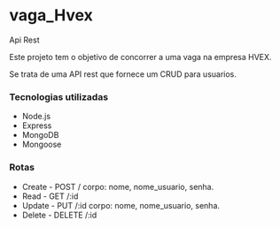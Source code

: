 # vaga_Hvex
Api Rest

Este projeto tem o objetivo de concorrer a uma vaga na empresa HVEX.

Se trata de uma API rest que fornece um CRUD para usuarios.

### Tecnologias utilizadas
* Node.js
* Express
* MongoDB
* Mongoose

### Rotas
* Create - POST / corpo: nome, nome_usuario, senha.
* Read - GET /:id
* Update - PUT /:id corpo: nome, nome_usuario, senha.
* Delete - DELETE /:id
